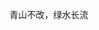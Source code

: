 青山不改，绿水长流

<!---
IceFlakes/IceFlakes is a ✨ special ✨ repository because its `README.md` (this file) appears on your GitHub profile.
You can click the Preview link to take a look at your changes.
--->
